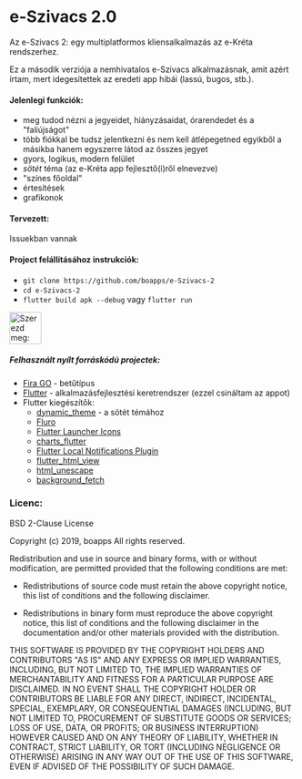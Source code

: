 # e-Szivacs 2.0

Az e-Szivacs 2: egy multiplatformos kliensalkalmazás az e-Kréta rendszerhez.

Ez a második verziója a nemhivatalos e-Szivacs alkalmazásnak, amit azért írtam, mert idegesítettek az eredeti app hibái (lassú, bugos, stb.).

#### Jelenlegi funkciók:
* meg tudod nézni a jegyeidet, hiányzásaidat, órarendedet és a "faliújságot"
* több fiókkal be tudsz jelentkezni és nem kell átlépegetned egyikből a másikba hanem egyszerre látod az összes jegyet
* gyors, logikus, modern felület
* *sötét* téma (az e-Kréta app fejlesztő(i)ről elnevezve)
* "színes főoldal"
* értesítések
* grafikonok
#### Tervezett:
Issuekban vannak

#### Project felállításához instrukciók:
* `git clone https://github.com/boapps/e-Szivacs-2`
* `cd e-Szivacs-2`
* `flutter build apk --debug` vagy `flutter run`

<a href='https://play.google.com/store/apps/details?id=io.github.boapps.meSzivacs&pcampaignid=MKT-Other-global-all-co-prtnr-py-PartBadge-Mar2515-1'><img alt='Szerezd meg: Google Play' src='https://play.google.com/intl/en_us/badges/images/generic/hu_badge_web_generic.png' height=56px /></a>
##### Felhasznált nyílt forráskódú projectek:
* [Fira GO](https://github.com/bBoxType/FiraGO) - betűtípus
* [Flutter](https://github.com/flutter/flutter) - alkalmazásfejlesztési keretrendszer (ezzel csináltam az appot)
* Flutter kiegészítők:
  * [dynamic_theme](https://github.com/Norbert515/dynamic_theme) - a sötét témához
  * [Fluro](https://github.com/theyakka/fluro)
  * [Flutter Launcher Icons](https://github.com/fluttercommunity/flutter_launcher_icons)
  * [charts_flutter](https://github.com/google/charts)
  * [Flutter Local Notifications Plugin](https://github.com/MaikuB/flutter_local_notifications)
  * [flutter_html_view](https://github.com/PonnamKarthik/FlutterHtmlView)
  * [html_unescape](https://github.com/filiph/html_unescape)
  * [background_fetch](https://github.com/transistorsoft/flutter_background_fetch)

### Licenc:
BSD 2-Clause License

Copyright (c) 2019, boapps
All rights reserved.

Redistribution and use in source and binary forms, with or without
modification, are permitted provided that the following conditions are met:

* Redistributions of source code must retain the above copyright notice, this
  list of conditions and the following disclaimer.

* Redistributions in binary form must reproduce the above copyright notice,
  this list of conditions and the following disclaimer in the documentation
  and/or other materials provided with the distribution.

THIS SOFTWARE IS PROVIDED BY THE COPYRIGHT HOLDERS AND CONTRIBUTORS "AS IS"
AND ANY EXPRESS OR IMPLIED WARRANTIES, INCLUDING, BUT NOT LIMITED TO, THE
IMPLIED WARRANTIES OF MERCHANTABILITY AND FITNESS FOR A PARTICULAR PURPOSE ARE
DISCLAIMED. IN NO EVENT SHALL THE COPYRIGHT HOLDER OR CONTRIBUTORS BE LIABLE
FOR ANY DIRECT, INDIRECT, INCIDENTAL, SPECIAL, EXEMPLARY, OR CONSEQUENTIAL
DAMAGES (INCLUDING, BUT NOT LIMITED TO, PROCUREMENT OF SUBSTITUTE GOODS OR
SERVICES; LOSS OF USE, DATA, OR PROFITS; OR BUSINESS INTERRUPTION) HOWEVER
CAUSED AND ON ANY THEORY OF LIABILITY, WHETHER IN CONTRACT, STRICT LIABILITY,
OR TORT (INCLUDING NEGLIGENCE OR OTHERWISE) ARISING IN ANY WAY OUT OF THE USE
OF THIS SOFTWARE, EVEN IF ADVISED OF THE POSSIBILITY OF SUCH DAMAGE.
